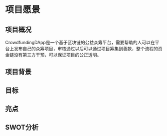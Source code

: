 # 项目愿景

## 项目概况

CrowdfundingDApp是一个基于区块链的公益众筹平台，需要帮助的人可以在平台上发布自己的众筹项目，审核通过以后可以通过项目筹集到善款，整个流程的资金链没有第三方干预，可以保证项目的公正透明。

## 项目背景

## 目标

## 亮点

## SWOT分析
